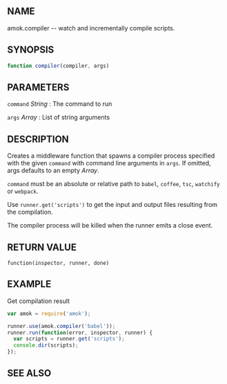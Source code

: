 ## NAME

amok.compiler -- watch and incrementally compile scripts.

## SYNOPSIS

```js
function compiler(compiler, args)
```

## PARAMETERS
`command` *String*
:   The command to run

`args` *Array*
:   List of string arguments

## DESCRIPTION

Creates a middleware function that spawns a compiler process specified with the given
`command` with command line arguments in `args`. If omitted, args defaults to an
empty *Array*.

`command` must be an absolute or relative path to `babel`, `coffee`, `tsc`,
`watchify` or `webpack`.

Use `runner.get('scripts')` to get the input and output files resulting from
the compilation.

The compiler process will be killed when the runner emits a close event.

## RETURN VALUE

`function(inspector, runner, done)`

## EXAMPLE

Get compilation result

```js
var amok = require('amok');

runner.use(amok.compiler('babel'));
runner.run(function(error, inspector, runner) {
  var scripts = runner.get('scripts');
  console.dir(scripts);
});
```

## SEE ALSO
